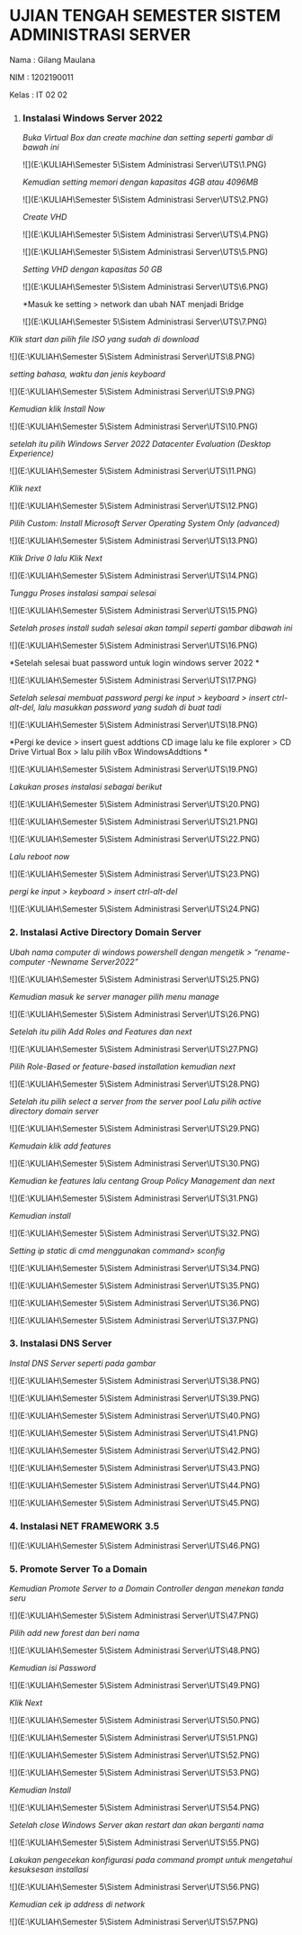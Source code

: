 # UJIAN TENGAH SEMESTER SISTEM ADMINISTRASI SERVER

Nama	: Gilang Maulana

NIM	   : 1202190011

Kelas	 : IT 02 02



1. ### Instalasi Windows Server 2022

   *Buka  Virtual Box dan create machine dan setting seperti gambar di bawah ini*

   ![](E:\KULIAH\Semester 5\Sistem Administrasi Server\UTS\1.PNG)

   *Kemudian setting memori dengan kapasitas 4GB atau 4096MB* 

   ![](E:\KULIAH\Semester 5\Sistem Administrasi Server\UTS\2.PNG)

   *Create VHD*

   ![](E:\KULIAH\Semester 5\Sistem Administrasi Server\UTS\4.PNG)

   ![](E:\KULIAH\Semester 5\Sistem Administrasi Server\UTS\5.PNG)

   *Setting VHD dengan kapasitas 50 GB*

   ![](E:\KULIAH\Semester 5\Sistem Administrasi Server\UTS\6.PNG)

   *Masuk ke setting > network dan ubah NAT menjadi Bridge 

   ![](E:\KULIAH\Semester 5\Sistem Administrasi Server\UTS\7.PNG)

*Klik start dan pilih file ISO yang sudah di download*

![](E:\KULIAH\Semester 5\Sistem Administrasi Server\UTS\8.PNG)

*setting bahasa, waktu dan jenis keyboard*

![](E:\KULIAH\Semester 5\Sistem Administrasi Server\UTS\9.PNG)

*Kemudian klik Install Now*

![](E:\KULIAH\Semester 5\Sistem Administrasi Server\UTS\10.PNG)

*setelah itu pilih Windows Server 2022 Datacenter Evaluation (Desktop Experience)*

![](E:\KULIAH\Semester 5\Sistem Administrasi Server\UTS\11.PNG)

*Klik next*

![](E:\KULIAH\Semester 5\Sistem Administrasi Server\UTS\12.PNG)

*Pilih Custom: Install Microsoft Server Operating System Only (advanced)*

![](E:\KULIAH\Semester 5\Sistem Administrasi Server\UTS\13.PNG)

*Klik Drive 0 lalu Klik Next*

![](E:\KULIAH\Semester 5\Sistem Administrasi Server\UTS\14.PNG)

*Tunggu Proses instalasi sampai selesai*

![](E:\KULIAH\Semester 5\Sistem Administrasi Server\UTS\15.PNG)

*Setelah proses install sudah selesai akan tampil seperti gambar dibawah ini*

![](E:\KULIAH\Semester 5\Sistem Administrasi Server\UTS\16.PNG)

*Setelah selesai buat password untuk login windows server 2022 *

![](E:\KULIAH\Semester 5\Sistem Administrasi Server\UTS\17.PNG)

*Setelah selesai membuat password pergi ke input > keyboard > insert ctrl-alt-del, lalu masukkan password yang sudah di buat tadi*

![](E:\KULIAH\Semester 5\Sistem Administrasi Server\UTS\18.PNG)

*Pergi ke device > insert guest addtions CD image lalu ke file explorer > CD Drive Virtual Box > lalu pilih vBox WindowsAddtions *

![](E:\KULIAH\Semester 5\Sistem Administrasi Server\UTS\19.PNG)

*Lakukan proses instalasi sebagai berikut*

![](E:\KULIAH\Semester 5\Sistem Administrasi Server\UTS\20.PNG)

![](E:\KULIAH\Semester 5\Sistem Administrasi Server\UTS\21.PNG)

![](E:\KULIAH\Semester 5\Sistem Administrasi Server\UTS\22.PNG)

*Lalu reboot now*

![](E:\KULIAH\Semester 5\Sistem Administrasi Server\UTS\23.PNG)

*pergi ke input > keyboard > insert ctrl-alt-del*

![](E:\KULIAH\Semester 5\Sistem Administrasi Server\UTS\24.PNG)

### 2. Instalasi Active Directory Domain Server

*Ubah nama computer di windows powershell dengan mengetik > “rename-computer -Newname Server2022”*

![](E:\KULIAH\Semester 5\Sistem Administrasi Server\UTS\25.PNG)

*Kemudian masuk ke server manager pilih menu manage* 

![](E:\KULIAH\Semester 5\Sistem Administrasi Server\UTS\26.PNG)

*Setelah itu pilih Add Roles and Features dan next*

![](E:\KULIAH\Semester 5\Sistem Administrasi Server\UTS\27.PNG)

*Pilih Role-Based or feature-based installation kemudian next*

![](E:\KULIAH\Semester 5\Sistem Administrasi Server\UTS\28.PNG)

*Setelah itu pilih select a server from the server pool
Lalu pilih active directory domain server*

![](E:\KULIAH\Semester 5\Sistem Administrasi Server\UTS\29.PNG)

*Kemudain klik add features*

![](E:\KULIAH\Semester 5\Sistem Administrasi Server\UTS\30.PNG)

*Kemudian ke features lalu centang Group Policy Management dan next*

![](E:\KULIAH\Semester 5\Sistem Administrasi Server\UTS\31.PNG)

*Kemudian install*

![](E:\KULIAH\Semester 5\Sistem Administrasi Server\UTS\32.PNG)

*Setting ip static di cmd menggunakan command> sconfig*

![](E:\KULIAH\Semester 5\Sistem Administrasi Server\UTS\34.PNG)

![](E:\KULIAH\Semester 5\Sistem Administrasi Server\UTS\35.PNG)

![](E:\KULIAH\Semester 5\Sistem Administrasi Server\UTS\36.PNG)

![](E:\KULIAH\Semester 5\Sistem Administrasi Server\UTS\37.PNG)

### 3. Instalasi DNS Server

*Instal DNS Server seperti pada gambar*

![](E:\KULIAH\Semester 5\Sistem Administrasi Server\UTS\38.PNG)

![](E:\KULIAH\Semester 5\Sistem Administrasi Server\UTS\39.PNG)

![](E:\KULIAH\Semester 5\Sistem Administrasi Server\UTS\40.PNG)

![](E:\KULIAH\Semester 5\Sistem Administrasi Server\UTS\41.PNG)

![](E:\KULIAH\Semester 5\Sistem Administrasi Server\UTS\42.PNG)

![](E:\KULIAH\Semester 5\Sistem Administrasi Server\UTS\43.PNG)

![](E:\KULIAH\Semester 5\Sistem Administrasi Server\UTS\44.PNG)

![](E:\KULIAH\Semester 5\Sistem Administrasi Server\UTS\45.PNG)

### 4. Instalasi NET FRAMEWORK 3.5

![](E:\KULIAH\Semester 5\Sistem Administrasi Server\UTS\46.PNG)

### 5. Promote Server  To a Domain

*Kemudian Promote Server to a Domain Controller dengan menekan tanda seru*

![](E:\KULIAH\Semester 5\Sistem Administrasi Server\UTS\47.PNG)

*Pilih add new forest dan beri nama*

![](E:\KULIAH\Semester 5\Sistem Administrasi Server\UTS\48.PNG)

*Kemudian isi Password*

![](E:\KULIAH\Semester 5\Sistem Administrasi Server\UTS\49.PNG)

*Klik Next*

![](E:\KULIAH\Semester 5\Sistem Administrasi Server\UTS\50.PNG)

![](E:\KULIAH\Semester 5\Sistem Administrasi Server\UTS\51.PNG)

![](E:\KULIAH\Semester 5\Sistem Administrasi Server\UTS\52.PNG)

![](E:\KULIAH\Semester 5\Sistem Administrasi Server\UTS\53.PNG)

*Kemudian Install*

![](E:\KULIAH\Semester 5\Sistem Administrasi Server\UTS\54.PNG)

*Setelah close Windows Server akan restart dan akan berganti nama*

![](E:\KULIAH\Semester 5\Sistem Administrasi Server\UTS\55.PNG)

*Lakukan pengecekan konfigurasi pada command prompt untuk mengetahui kesuksesan installasi*

![](E:\KULIAH\Semester 5\Sistem Administrasi Server\UTS\56.PNG)

*Kemudian cek ip address di network*

![](E:\KULIAH\Semester 5\Sistem Administrasi Server\UTS\57.PNG)